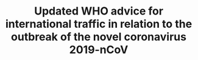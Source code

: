 ---
title: "Updated WHO advice for international traffic in relation to the outbreak of the novel coronavirus 2019-nCoV"
excerpt: "This is an update to the WHO advice in relation to the outbreak of the novel coronavirus nCoV, published by WHO on 10 January 2020. For details about the current outbreak in China and the exported cases, please refer to the Diseases Outbreak News and the situation reports published by WHO."
webUrl: https://www.who.int/ith/2019-nCoV_advice_for_international_traffic/en/
type: article
length: "10:00"
publishedDateTime: 2020-02-11T17:07:00Z
heat: 200

provider:
  name: WHO
  domain: who.int
  images:
    - url: "/assets/images/organizations/who.int-50x50.jpg"
      width: 50
      height: 50

topics:
  - Coronavirus
  - Travel Impact

---